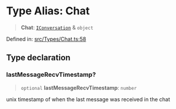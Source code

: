 # Type Alias: Chat

> **Chat**: [`IConversation`](../namespaces/proto/interfaces/IConversation.md) & `object`

Defined in: [src/Types/Chat.ts:58](https://github.com/Fokusdotid/bail/blob/8b525f9ebcc20cb9acd0f880b6ad58976e38b117/src/Types/Chat.ts#L58)

## Type declaration

### lastMessageRecvTimestamp?

> `optional` **lastMessageRecvTimestamp**: `number`

unix timestamp of when the last message was received in the chat
